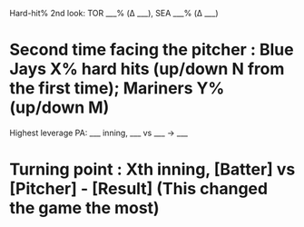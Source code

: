 Hard-hit% 2nd look: TOR ___% (Δ ___), SEA ___% (Δ ___)
# Second time facing the pitcher : Blue Jays X% hard hits (up/down N from the first time); Mariners Y% (up/down M)

Highest leverage PA: ___ inning, ___ vs ___ → ___
# Turning point : Xth inning, [Batter] vs [Pitcher] - [Result] (This changed the game the most)
